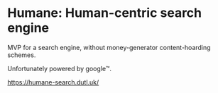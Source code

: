 # Humane: Human-centric search engine

MVP for a search engine, without money-generator content-hoarding schemes.

Unfortunately powered by google™️.

<https://humane-search.dutl.uk/>
